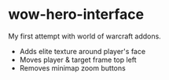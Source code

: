 # wow-hero-interface

My first attempt with world of warcraft addons.

- Adds elite texture around player's face
- Moves player & target frame top left
- Removes minimap zoom buttons

